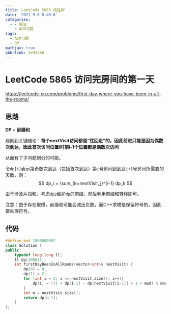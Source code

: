 ```yaml
---
title: LeetCode 5865 线性DP
date: '2021-9-6 8:40:0'
categories:
  - - 算法
    - ACM习题
tags:
  - ACM习题
  - DP
mathjax: true
abbrlink: 3e912b0
---
```

# LeetCode 5865 访问完房间的第一天

<https://leetcode-cn.com/problems/first-day-where-you-have-been-in-all-the-rooms/>

## 思路

**DP + 前缀和**

观察到关键结论：**每个nextVisit访问都是“往回走”的，因此前进只能是因为偶数次到达，因此首次访问位置i时前i-1个位置都是偶数次访问**

从而有了子问题划分的可能。

令`dp[i]`表示第奇数次到达（包括首次到达）第`i`号房间到到达`i+1`号房间所需要的天数，则：
$$
    dp_i = \sum_{k=nextVisit_j}^{i-1} dp_k
$$

由于涉及片段和，考虑`dp2`维护`dp`的前缀，然后利用前缀和转移即可。

注意：由于存在取模，前缀和可能会减出负数，而C++求模是保留符号的，因此要处理符号。

## 代码

```cpp
#define mod 1000000007
class Solution {
public:
    typedef long long ll;
    ll dp[100011];
    int firstDayBeenInAllRooms(vector<int>& nextVisit) {
        dp[0] = 0;
        dp[1] = 2;
        for (int i = 2; i <= nextVisit.size(); i++){
            dp[i] = ((1 + dp[i-1] - dp[nextVisit[i-1]] + 1 + mod) % mod + dp[i-1])%mod;
        }
        int n = nextVisit.size();
        return dp[n-1];
    }
};
```